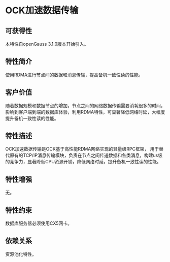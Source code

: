 # OCK加速数据传输

## 可获得性<a name="section1271121702611"></a>

本特性自openGauss 3.1.0版本开始引入。

## 特性简介<a name="section389532632615"></a>

使用RDMA进行节点间的数据和消息传输，提高备机一致性读的性能。

## 客户价值<a name="section16338114352616"></a>

随着数据规模和数据节点的增加，节点之间的网络数据传输需要消耗很多的时间，影响到客户端到端的数据库体验，利用RDMA特性，可显著降低网络时延，大幅度提升备机一致性读的性能。

## 特性描述<a name="section6556152132619"></a>

OCK加速数据传输是OCK基于高性能RDMA网络实现的轻量级RPC框架， 用于替代原有的TCP/IP消息传输模块，负责在节点之间传送数据和各类消息，构建us级的竞争力，显著降低CPU资源开销，降低网络时延，提升备机一致性读的性能。

## 特性增强<a name="section12138185182719"></a>

无。

## 特性约束<a name="section1172911416276"></a>

数据库服务器必须使用CX5网卡。

## 依赖关系<a name="section19664925202713"></a>

资源池化特性。


